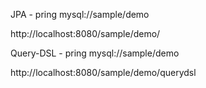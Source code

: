 
JPA - pring mysql://sample/demo

http://localhost:8080/sample/demo/ 

Query-DSL - pring mysql://sample/demo

http://localhost:8080/sample/demo/querydsl